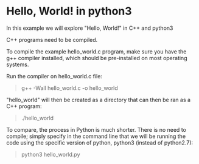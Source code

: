 # Hello, World! in python3

In this example we will explore "Hello, World!" in C++ and python3

C++ programs need to be compiled.

To compile the example hello_world.c program, make sure you have the g++
compiler installed, which should be pre-installed on most operating systems.

Run the compiler on hello_world.c file:

> g++ -Wall hello_world.c -o hello_world

"hello_world" will then be created as a directory
that can then be ran as a C++ program:

> ./hello_world

To compare, the process in Python is much shorter.
There is no need to compile; simply specify in the command line that
we will be running the code using the specific version of python, python3  (instead of python2.7):

> python3 hello_world.py
